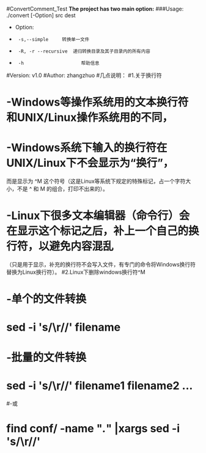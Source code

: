 #ConvertComment_Test
**The project has two main option:**
###Usage: ./convert [-Option] src dest
- Option:
-      -s,--simple	   转换单一文件
-      -R, -r --recursive  递归转换目录及其子目录内的所有内容
-      -h  			          帮助信息
#Version:			v1.0
#Author:			zhangzhuo
#几点说明：
#1.关于换行符
#     -Windows等操作系统用的文本换行符和UNIX/Linux操作系统用的不同，
#     -Windows系统下输入的换行符在UNIX/Linux下不会显示为“换行”，
而是显示为 ^M 这个符号（这是Linux等系统下规定的特殊标记，占一个字符大小，不是 ^ 和 M 的组合，打印不出来的）。
#     -Linux下很多文本编辑器（命令行）会在显示这个标记之后，补上一个自己的换行符，以避免内容混乱
（只是用于显示，补充的换行符不会写入文件，有专门的命令将Windows换行符替换为Linux换行符）。
#2.Linux下删除windows换行符^M
#     -单个的文件转换
#           sed -i 's/\r//'  filename
#     -批量的文件转换
#           sed -i 's/\r//'  filename1 filename2 ...
#-或
#           find conf/  -name "*.*" |xargs sed -i 's/\r//'
